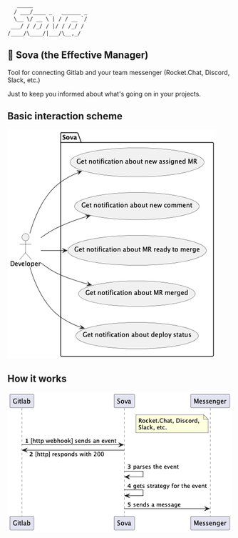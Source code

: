        _____                 
      / ___/____ _   ______ _
      \__ \/ __ \ | / / __ `/
     ___/ / /_/ / |/ / /_/ / 
    /____/\____/|___/\__,_/  
                             

🦉 Sova (the Effective Manager)
--

Tool for connecting Gitlab and your team messenger (Rocket.Chat, Discord, Slack, etc.)

Just to keep you informed about what's going on in your projects.

## Basic interaction scheme

![Basic interaction scheme](out/schemes/basic_interaction/Basic%20interaction.png)

## How it works
![How it works](out/schemes/sequence/basic%20sequence.png)